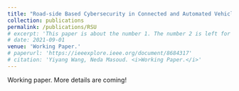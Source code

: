 ```yaml
---
title: "Road-side Based Cybersecurity in Connected and Automated Vehicle System"
collection: publications
permalink: /publications/RSU
# excerpt: 'This paper is about the number 1. The number 2 is left for future work.'
# date: 2021-09-01
venue: 'Working Paper.'
# paperurl: 'https://ieeexplore.ieee.org/document/8684317'
# citation: 'Yiyang Wang, Neda Masoud. <i>Working Paper.</i>'
---
```


Working paper. More details are coming!